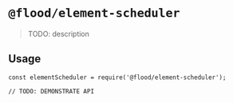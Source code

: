 # `@flood/element-scheduler`

> TODO: description

## Usage

```
const elementScheduler = require('@flood/element-scheduler');

// TODO: DEMONSTRATE API
```
